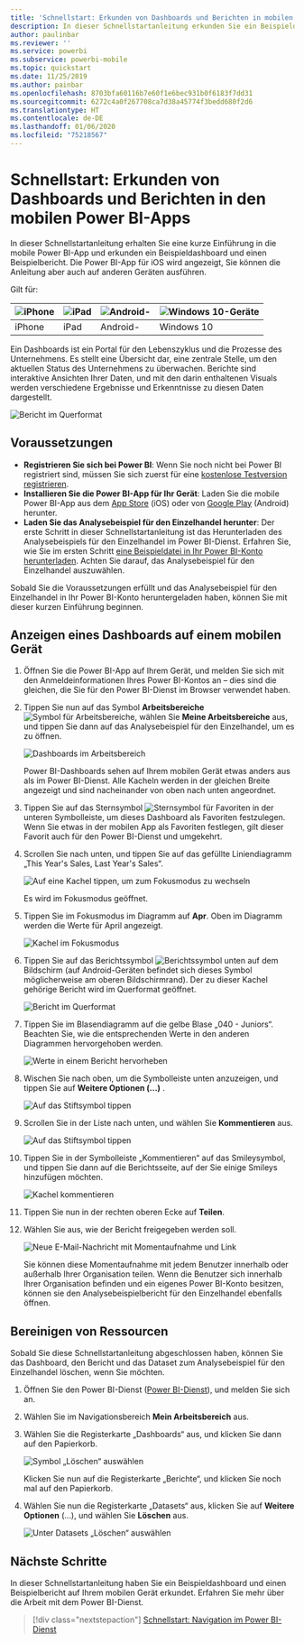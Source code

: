 ```yaml
---
title: 'Schnellstart: Erkunden von Dashboards und Berichten in mobilen Apps'
description: In dieser Schnellstartanleitung erkunden Sie ein Beispieldashboard und einen Beispielbericht in den mobilen Power BI-Apps.
author: paulinbar
ms.reviewer: ''
ms.service: powerbi
ms.subservice: powerbi-mobile
ms.topic: quickstart
ms.date: 11/25/2019
ms.author: painbar
ms.openlocfilehash: 8703bfa60116b7e60f1e6bec931b0f6183f7dd31
ms.sourcegitcommit: 6272c4a0f267708ca7d38a45774f3bedd680f2d6
ms.translationtype: HT
ms.contentlocale: de-DE
ms.lasthandoff: 01/06/2020
ms.locfileid: "75218567"
---
```

# <a name="quickstart-explore-dashboards-and-reports-in-the-power-bi-mobile-apps"></a>Schnellstart: Erkunden von Dashboards und Berichten in den mobilen Power BI-Apps
In dieser Schnellstartanleitung erhalten Sie eine kurze Einführung in die mobile Power BI-App und erkunden ein Beispieldashboard und einen Beispielbericht. Die Power BI-App für iOS wird angezeigt, Sie können die Anleitung aber auch auf anderen Geräten ausführen.

Gilt für:

| ![iPhone](./media/mobile-apps-quickstart-view-dashboard-report/iphone-logo-30-px.png) | ![iPad](./media/mobile-apps-quickstart-view-dashboard-report/ipad-logo-30-px.png) | ![Android-](./media/mobile-apps-quickstart-view-dashboard-report/android-logo-30-px.png) | ![Windows 10-Geräte](./media/mobile-apps-quickstart-view-dashboard-report/win-10-logo-30-px.png) |
|:--- |:--- |:--- |:--- |
| iPhone | iPad | Android- | Windows 10 |

Ein Dashboards ist ein Portal für den Lebenszyklus und die Prozesse des Unternehmens. Es stellt eine Übersicht dar, eine zentrale Stelle, um den aktuellen Status des Unternehmens zu überwachen. Berichte sind interaktive Ansichten Ihrer Daten, und mit den darin enthaltenen Visuals werden verschiedene Ergebnisse und Erkenntnisse zu diesen Daten dargestellt. 

![Bericht im Querformat](././media/mobile-apps-quickstart-view-dashboard-report/power-bi-android-quickstart-report.png)

## <a name="prerequisites"></a>Voraussetzungen

* **Registrieren Sie sich bei Power BI**: Wenn Sie noch nicht bei Power BI registriert sind, müssen Sie sich zuerst für eine [kostenlose Testversion registrieren](https://app.powerbi.com/signupredirect?pbi_source=web).
* **Installieren Sie die Power BI-App für Ihr Gerät**: Laden Sie die mobile Power BI-App aus dem [App Store](https://apps.apple.com/app/microsoft-power-bi/id929738808) (iOS) oder von [Google Play](https://play.google.com/store/apps/details?id=com.microsoft.powerbim&amp;amp;clcid=0x409) (Android) herunter.
* **Laden Sie das Analysebeispiel für den Einzelhandel herunter**: Der erste Schritt in dieser Schnellstartanleitung ist das Herunterladen des Analysebeispiels für den Einzelhandel im Power BI-Dienst. Erfahren Sie, wie Sie im ersten Schritt [eine Beispieldatei in Ihr Power BI-Konto herunterladen](./mobile-apps-download-samples.md). Achten Sie darauf, das Analysebeispiel für den Einzelhandel auszuwählen.

Sobald Sie die Voraussetzungen erfüllt und das Analysebeispiel für den Einzelhandel in Ihr Power BI-Konto heruntergeladen haben, können Sie mit dieser kurzen Einführung beginnen.

## <a name="view-a-dashboard-on-your-mobile-device"></a>Anzeigen eines Dashboards auf einem mobilen Gerät
1. Öffnen Sie die Power BI-App auf Ihrem Gerät, und melden Sie sich mit den Anmeldeinformationen Ihres Power BI-Kontos an – dies sind die gleichen, die Sie für den Power BI-Dienst im Browser verwendet haben.
 
1. Tippen Sie nun auf das Symbol **Arbeitsbereiche** ![Symbol für Arbeitsbereiche](./media/mobile-apps-quickstart-view-dashboard-report/power-bi-iphone-workspaces-button.png), wählen Sie **Meine Arbeitsbereiche** aus, und tippen Sie dann auf das Analysebeispiel für den Einzelhandel, um es zu öffnen.

    ![Dashboards im Arbeitsbereich](./media/mobile-apps-quickstart-view-dashboard-report/power-bi-android-quickstart-dashboard.png)
   
    Power BI-Dashboards sehen auf Ihrem mobilen Gerät etwas anders aus als im Power BI-Dienst. Alle Kacheln werden in der gleichen Breite angezeigt und sind nacheinander von oben nach unten angeordnet.

5. Tippen Sie auf das Sternsymbol ![Sternsymbol für Favoriten](./media/mobile-apps-quickstart-view-dashboard-report/power-bi-android-quickstart-favorite-icon.png) in der unteren Symbolleiste, um dieses Dashboard als Favoriten festzulegen. Wenn Sie etwas in der mobilen App als Favoriten festlegen, gilt dieser Favorit auch für den Power BI-Dienst und umgekehrt.

6. Scrollen Sie nach unten, und tippen Sie auf das gefüllte Liniendiagramm „This Year's Sales, Last Year's Sales“.

    ![Auf eine Kachel tippen, um zum Fokusmodus zu wechseln](./media/mobile-apps-quickstart-view-dashboard-report/power-bi-android-quickstart-tap-tile-fave.png)

    Es wird im Fokusmodus geöffnet.

7. Tippen Sie im Fokusmodus im Diagramm auf **Apr**. Oben im Diagramm werden die Werte für April angezeigt.

    ![Kachel im Fokusmodus](./media/mobile-apps-quickstart-view-dashboard-report/power-bi-android-quickstart-tile-focus.png)

8. Tippen Sie auf das Berichtssymbol ![Berichtssymbol](./media/mobile-apps-quickstart-view-dashboard-report/power-bi-android-quickstart-report-icon.png) unten auf dem Bildschirm (auf Android-Geräten befindet sich dieses Symbol möglicherweise am oberen Bildschirmrand). Der zu dieser Kachel gehörige Bericht wird im Querformat geöffnet.

    ![Bericht im Querformat](././media/mobile-apps-quickstart-view-dashboard-report/power-bi-android-quickstart-report.png)

9. Tippen Sie im Blasendiagramm auf die gelbe Blase „040 - Juniors“. Beachten Sie, wie die entsprechenden Werte in den anderen Diagrammen hervorgehoben werden. 

    ![Werte in einem Bericht hervorheben](./media/mobile-apps-quickstart-view-dashboard-report/power-bi-android-quickstart-cross-highlight.png)

10. Wischen Sie nach oben, um die Symbolleiste unten anzuzeigen, und tippen Sie auf **Weitere Optionen (...)** .

    ![Auf das Stiftsymbol tippen](./media/mobile-apps-quickstart-view-dashboard-report/power-bi-android-quickstart-tap-pencil.png)


11. Scrollen Sie in der Liste nach unten, und wählen Sie **Kommentieren** aus.

    ![Auf das Stiftsymbol tippen](./media/mobile-apps-quickstart-view-dashboard-report/power-bi-android-quickstart-tap-pencil2.png)

12. Tippen Sie in der Symbolleiste „Kommentieren“ auf das Smileysymbol, und tippen Sie dann auf die Berichtsseite, auf der Sie einige Smileys hinzufügen möchten.
 
    ![Kachel kommentieren](./media/mobile-apps-quickstart-view-dashboard-report/power-bi-android-quickstart-annotate.png)

13. Tippen Sie nun in der rechten oberen Ecke auf **Teilen**.

14. Wählen Sie aus, wie der Bericht freigegeben werden soll.  

    ![Neue E-Mail-Nachricht mit Momentaufnahme und Link](./media/mobile-apps-quickstart-view-dashboard-report/power-bi-android-quickstart-send-snapshot.png)

    Sie können diese Momentaufnahme mit jedem Benutzer innerhalb oder außerhalb Ihrer Organisation teilen. Wenn die Benutzer sich innerhalb Ihrer Organisation befinden und ein eigenes Power BI-Konto besitzen, können sie den Analysebeispielbericht für den Einzelhandel ebenfalls öffnen.

## <a name="clean-up-resources"></a>Bereinigen von Ressourcen

Sobald Sie diese Schnellstartanleitung abgeschlossen haben, können Sie das Dashboard, den Bericht und das Dataset zum Analysebeispiel für den Einzelhandel löschen, wenn Sie möchten.

1. Öffnen Sie den Power BI-Dienst ([Power BI-Dienst](https://app.powerbi.com)), und melden Sie sich an.

2. Wählen Sie im Navigationsbereich **Mein Arbeitsbereich** aus.

3. Wählen Sie die Registerkarte „Dashboards“ aus, und klicken Sie dann auf den Papierkorb.

    ![Symbol „Löschen“ auswählen](./media/mobile-apps-quickstart-view-dashboard-report/power-bi-android-quickstart-delete-retail.png)

    Klicken Sie nun auf die Registerkarte „Berichte“, und klicken Sie noch mal auf den Papierkorb.

4. Wählen Sie nun die Registerkarte „Datasets“ aus, klicken Sie auf **Weitere Optionen** (...), und wählen Sie **Löschen** aus. 


    ![Unter Datasets „Löschen“ auswählen](./media/mobile-apps-quickstart-view-dashboard-report/power-bi-android-quickstart-delete-retail-datasets.png)

## <a name="next-steps"></a>Nächste Schritte

In dieser Schnellstartanleitung haben Sie ein Beispieldashboard und einen Beispielbericht auf Ihrem mobilen Gerät erkundet. Erfahren Sie mehr über die Arbeit mit dem Power BI-Dienst. 

> [!div class="nextstepaction"]
> [Schnellstart: Navigation im Power BI-Dienst](../end-user-experience.md)

